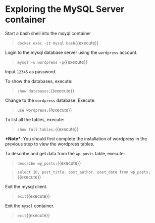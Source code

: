 # Exploring the MySQL Server container

Start a bash shell into the msyql container

> `docker exec -it mysql bash`{{execute}}

Login to the mysql database server using the `wordpress` account.

> `mysql -u wordpress -p`{{execute}}

Input `12345` as password.

To show the databases, execute:

> `show databases;`{{execute}}

Change to the `wordpress` database. Execute:

> `use wordpress;`{{execute}}

To list all the tables, execute:

> `show full tables;`{{execute}}

**\*Note\***: You should first complete the installation of wordpress in the previous step to view the wordpress tables.

To describe and get data from the `wp_posts` table, execute:

> `describe wp_posts;`{{execute}}

> `select ID, post_title, post_author, post_date from wp_posts;`{{execute}}

Exit the mysql client.

> `exit`{{execute}}

Exit the `mysql` container.

> `exit`{{execute}}